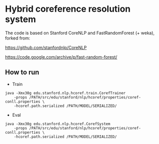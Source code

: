 Hybrid coreference resolution system
====================================

The code is based on Stanford CoreNLP and FastRandomForest (+ weka),
forked from:

https://github.com/stanfordnlp/CoreNLP

https://code.google.com/archive/p/fast-random-forest/

How to run
----------

* Train
```
java -Xmx30g edu.stanford.nlp.hcoref.train.CorefTrainer
    -props /PATH/src/edu/stanford/nlp/hcoref/properties/coref-conll.properties \
    -hcoref.path.serialized /PATH/MODEL/SERIALIZED/
```

* Eval
```
java -Xmx30g edu.stanford.nlp.hcoref.CorefSystem
    -props /PATH/src/edu/stanford/nlp/hcoref/properties/coref-conll.properties \
    -hcoref.path.serialized /PATH/MODEL/SERIALIZED/
```

